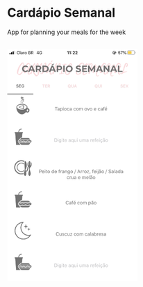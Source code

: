 # Cardápio Semanal
App for planning your meals for the week

<br>

<img src="SCREENSHOT.PNG" width="300"/>

